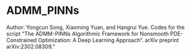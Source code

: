 # ADMM_PINNs
Author: Yongcun Song, Xiaoming Yuan, and Hangrui Yue.
Codes for the script "The ADMM-PINNs Algorithmic Framework for Nonsmooth PDE-Constrained Optimization: A Deep Learning Approach“. 
arXiv preprint arXiv:2302.08309."
